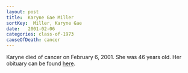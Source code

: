 ```yaml
---
layout: post
title:  Karyne Gae Miller
sortKey:  Miller, Karyne Gae
date:   2001-02-06
categories: class-of-1973
causeOfDeath: cancer
---
```

Karyne died of cancer on February 6, 2001. She was 46 years old. Her obituary can be found [here](http://www.legacy.com/obituaries/heraldnet/obituary.aspx?n=Karyne-Miller&pid=17500521).

